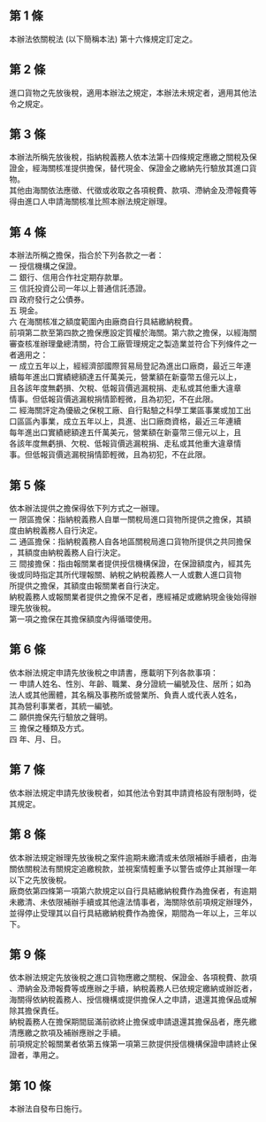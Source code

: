 第 1 條
-------
本辦法依關稅法 (以下簡稱本法) 第十六條規定訂定之。

第 2 條
-------
進口貨物之先放後稅，適用本辦法之規定，本辦法未規定者，適用其他法  
令之規定。

第 3 條
-------
本辦法所稱先放後稅，指納稅義務人依本法第十四條規定應繳之關稅及保  
證金，經海關核准提供擔保，替代現金、保證金之繳納先行驗放其進口貨  
物。  
其他由海關依法應徵、代徵或收取之各項稅費、款項、滯納金及滯報費等  
得由進口人申請海關核准比照本辦法規定辦理。

第 4 條
-------
本辦法所稱之擔保，指合於下列各款之一者：  
一  授信機構之保證。  
二  銀行、信用合作社定期存款單。  
三  信託投資公司一年以上普通信託憑證。  
四  政府發行之公債券。  
五  現金。  
六  在海關核准之額度範圍內由廠商自行具結繳納稅費。  
前項第二款至第四款之擔保應設定質權於海關。第六款之擔保，以經海關  
審查核准辦理彙總清關，符合工廠管理規定之製造業並符合下列條件之一  
者適用之：  
一  成立五年以上，經經濟部國際貿易局登記為進出口廠商，最近三年連  
    續每年進出口實績總額達五仟萬美元，營業額在新臺幣五億元以上，  
    且各該年度無虧損、欠稅、低報貨價逃漏稅捐、走私或其他重大違章  
    情事。但低報貨價逃漏稅捐情節輕微，且為初犯，不在此限。  
二  經海關評定為優級之保稅工廠、自行點驗之科學工業區事業或加工出  
    口區區內事業，成立五年以上，具進、出口廠商資格，最近三年連續  
    每年進出口實績總額達五仟萬美元，營業額在新臺幣三億元以上，且  
    各該年度無虧損、欠稅、低報貨價逃漏稅捐、走私或其他重大違章情  
    事。但低報貨價逃漏稅捐情節輕微，且為初犯，不在此限。

第 5 條
-------
依本辦法提供之擔保得依下列方式之一辦理。  
一  限區擔保：指納稅義務人自單一關稅局進口貨物所提供之擔保，其額  
    度由納稅義務人自行決定。  
二  通區擔保：指納稅義務人自各地區關稅局進口貨物所提供之共同擔保  
    ，其額度由納稅義務人自行決定。  
三  間接擔保：指由報關業者提供授信機構保證，在保證額度內，經其先  
    後或同時指定其所代理報關、納稅之納稅義務人一人或數人進口貨物  
    所提供之擔保，其額度由報關業者自行決定。  
納稅義務人或報關業者提供之擔保不足者，應經補足或繳納現金後始得辦  
理先放後稅。  
第一項之擔保在其擔保額度內得循環使用。

第 6 條
-------
依本辦法規定申請先放後稅之申請書，應載明下列各款事項：  
一  申請人姓名、性別、年齡、職業、身分證統一編號及住、居所；如為  
    法人或其他團體，其名稱及事務所或營業所、負責人或代表人姓名，  
    其為營利事業者，其統一編號。  
二  願供擔保先行驗放之聲明。  
三  擔保之種類及方式。  
四  年、月、日。

第 7 條
-------
依本辦法規定申請先放後稅者，如其他法令對其申請資格設有限制時，從  
其規定。

第 8 條
-------
依本辦法規定辦理先放後稅之案件逾期未繳清或未依限補辦手續者，由海  
關依關稅法有關規定追繳稅款，並視案情輕重予以警告或停止其辦理一年  
以下之先放後稅。                                                  
廠商依第四條第一項第六款規定以自行具結繳納稅費作為擔保者，有逾期  
未繳清、未依限補辦手續或其他違法情事者，海關除依前項規定辦理外，  
並得停止受理其以自行具結繳納稅費作為擔保，期間為一年以上，三年以  
下。

第 9 條
-------
依本辦法規定先放後稅之進口貨物應繳之關稅、保證金、各項稅費、款項  
、滯納金及滯報費等或應辦之手續，納稅義務人已依規定繳納或辦訖者，  
海關得依納稅義務人、授信機構或提供擔保人之申請，退還其擔保品或解  
除其擔保責任。  
納稅義務人在擔保期間屆滿前欲終止擔保或申請退還其擔保品者，應先繳  
清應繳之款項及補辦應辦之手續。  
前項規定於報關業者依第五條第一項第三款提供授信機構保證申請終止保  
證者，準用之。

第 10 條
--------
本辦法自發布日施行。

